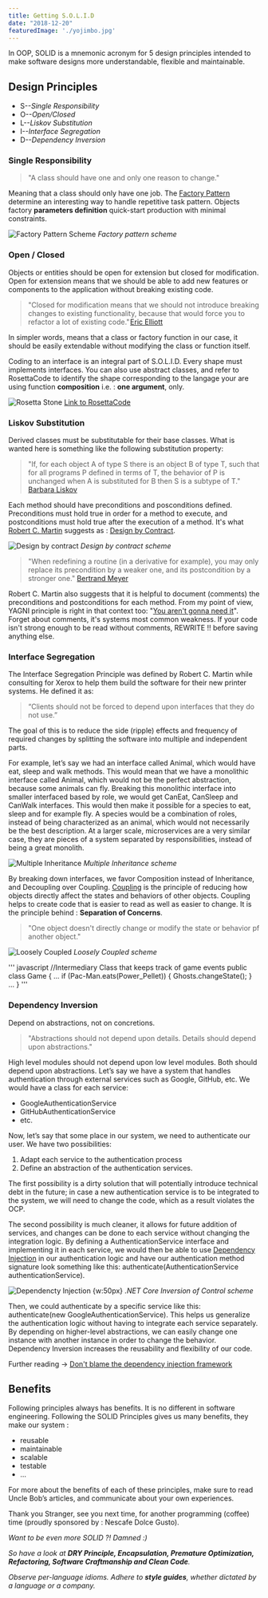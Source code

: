 ```yaml
---
title: Getting S.O.L.I.D
date: "2018-12-20"
featuredImage: './yojimbo.jpg'
---
```


In OOP, SOLID is a mnemonic acronym for 5 design principles intended to make software designs more understandable, flexible and maintainable. 

<!-- end -->

## Design Principles

- S--_Single Responsibility_
- O--_Open/Closed_
- L--_Liskov Substitution_
- I--_Interface Segregation_
- D--_Dependency Inversion_

### Single Responsibility

> "A class should have one and only one reason to change."

Meaning that a class should only have one job. The [Factory Pattern](https://en.wikipedia.org/wiki/Factory_(object-oriented_programming)) determine an interesting way to handle repetitive task pattern. Objects factory **parameters definition** quick-start production with minimal constraints. 

![Factory Pattern Scheme](factory.png "J-CONAN")
_Factory pattern scheme_

### Open / Closed

Objects or entities should be open for extension but closed for modification. Open for extension means that we should be able to add new features or components to the application without breaking existing code.

> "Closed for modification means that we should not introduce breaking changes to existing functionality, because that would force you to refactor a lot of existing code." [Eric Elliott](https://medium.com/@_ericelliott)

In simpler words, means that a class or factory function in our case, it should be easily extendable without modifying the class or function itself.

Coding to an interface is an integral part of S.O.L.I.D. Every shape must implements interfaces. You can also use abstract classes, and refer to RosettaCode to identify the shape corresponding to the langage your are using function **composition** i.e. : **one argument**, only.

![Rosetta Stone](rosetta_stone.png "J-CONAN")
[Link to RosettaCode](https://rosettacode.org/wiki/Function_composition)

### Liskov Substitution

Derived classes must be substitutable for their base classes. What is wanted here is something like the following substitution property: 

> "If, for each object A of type S there is an object B of type T, such that for all programs P defined in terms of T, the behavior of P is unchanged when A is substituted for B then S is a subtype of T." [Barbara Liskov](http://www.pmg.csail.mit.edu/~liskov/)

Each method should have preconditions and posconditions defined. Preconditions must hold true in order for a method to execute, and postconditions must hold true after the execution of a method. It's what [Robert C. Martin](https://twitter.com/unclebobmartin?ref_src=twsrc%5Egoogle%7Ctwcamp%5Eserp%7Ctwgr%5Eauthor) suggests as : [Design by Contract](https://en.wikipedia.org/wiki/Design_by_contract).

![Design by contract](design_by_contract.png "J-CONAN")
_Design by contract scheme_

> "When redefining a routine (in a derivative for example), you may only replace its precondition by a weaker one, and its postcondition by a stronger one." [Bertrand Meyer](https://bertrandmeyer.com/)

Robert C. Martin also suggests that it is helpful to document (comments) the preconditions and postconditions for each method. From my point of view, YAGNI principle is right in that context too: "[You aren't gonna need it](https://en.wikipedia.org/wiki/You_aren%27t_gonna_need_it)". Forget about comments, it's systems most common weakness. If your code isn't strong enough to be read without comments, REWRITE !! before saving anything else.

### Interface Segregation

The Interface Segregation Principle was defined by Robert C. Martin while consulting for Xerox to help them build the software for their new printer systems. He defined it as:

> “Clients should not be forced to depend upon interfaces that they do not use.”

The goal of this is to reduce the side (ripple) effects and frequency of required changes by splitting the software into multiple and independent parts.

For example, let’s say we had an interface called Animal, which would have eat, sleep and walk methods. This would mean that we have a monolithic interface called Animal, which would not be the perfect abstraction, because some animals can fly. Breaking this monolithic interface into smaller interfaced based by role, we would get CanEat, CanSleep and CanWalk interfaces. This would then make it possible for a species to eat, sleep and for example fly. A species would be a combination of roles, instead of being characterized as an animal, which would not necessarily be the best description. At a larger scale, microservices are a very similar case, they are pieces of a system separated by responsibilities, instead of being a great monolith.

![Multiple Inheritance](multiple_inheritance.jpg "J-CONAN")
_Multiple Inheritance scheme_

By breaking down interfaces, we favor Composition instead of Inheritance, and Decoupling over Coupling. [Coupling](https://gamedevelopment.tutsplus.com/tutorials/quick-tip-the-oop-principle-of-coupling--gamedev-1935) is the principle of reducing how objects directly affect the states and behaviors of other objects. Coupling helps to create code that is easier to read as well as easier to change. It is the principle behind : **Separation of Concerns**.

> "One object doesn't directly change or modify the state or behavior pf another object."

![Loosely Coupled](loosely_coupled.png "J-CONAN")
_Loosely Coupled scheme_

''' javascript 
	//Intermediary Class that keeps track of game events
	public class Game { 
	...
	if (Pac-Man.eats(Power_Pellet)) {
		Ghosts.changeState();
	}
	...
	}
'''

### Dependency Inversion

Depend on abstractions, not on concretions.

> "Abstractions should not depend upon details. Details should depend upon abstractions."

High level modules should not depend upon low level modules. Both should depend upon abstractions. Let’s say we have a system that handles authentication through external services such as Google, GitHub, etc. We would have a class for each service: 

- GoogleAuthenticationService
- GitHubAuthenticationService 
- etc. 

Now, let’s say that some place in our system, we need to authenticate our user. We have two possibilities: 

1) Adapt each service to the authentication process 
2) Define an abstraction of the authentication services.

The first possibility is a dirty solution that will potentially introduce technical debt in the future; in case a new authentication service is to be integrated to the system, we will need to change the code, which as a result violates the OCP. 

The second possibility is much cleaner, it allows for future addition of services, and changes can be done to each service without changing the integration logic. By defining a AuthenticationService interface and implementing it in each service, we would then be able to use [Dependency Injection](https://philippe.developpez.com/articles/dotnet/injectiondedependances/) in our authentication logic and have our authentication method signature look something like this: authenticate(AuthenticationService authenticationService). 

![Dependencty Injection {w:50px}](dependency-injection.png)
_.NET Core Inversion of Control scheme_

Then, we could authenticate by a specific service like this: authenticate(new GoogleAuthenticationService). This helps us generalize the authentication logic without having to integrate each service separately. By depending on higher-level abstractions, we can easily change one instance with another instance in order to change the behavior. Dependency Inversion increases the reusability and flexibility of our code.

Further reading -> [Don't blame the dependency injection framework](https://www.continuousimprover.com/2018/05/dont-blame-dependency-injection.html)

## Benefits

Following principles always has benefits. It is no different in software engineering. Following the SOLID Principles gives us many benefits, they make our system :

- reusable
- maintainable
- scalable
- testable 
- ...

For more about the benefits of each of these principles, make sure to read Uncle Bob’s articles, and communicate about your own experiences.

Thank you Stranger, see you next time, for another programming (coffee) time (proudly sponsored by : Nescafe Dolce Gusto).

_Want to be even more SOLID ?! Damned :)_

_So have a look at **DRY Principle, Encapsulation, Premature Optimization, Refactoring, Software Craftmanship and Clean Code**._

_Observe per-language idioms. Adhere to **style guides**, whether dictated by a language or a company._